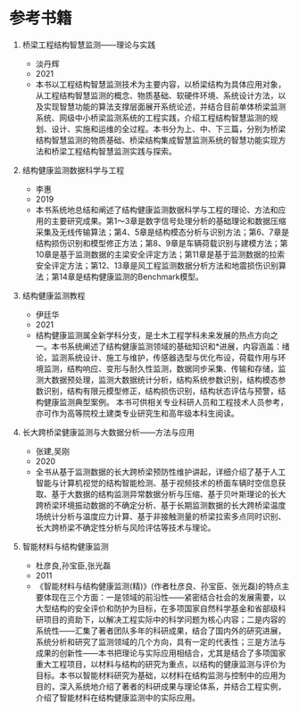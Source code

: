 # 参考书籍

1. 桥梁工程结构智慧监测——理论与实践
 	* 淡丹辉
 	* 2021
 	* 本书以工程结构智慧监测技术为主要内容，以桥梁结构为具体应用对象，从工程结构智慧监测的概念、物质基础、软硬件环境、系统设计方法，以及实现智慧功能的算法支撑层面展开系统论述，并结合目前单体桥梁监测系统、网级中小桥梁监测系统的工程实践，介绍工程结构智慧监测的规划、设计、实施和运维的全过程。本书分为上、中、下三篇，分别为桥梁结构智慧监测的物质基础、桥梁结构集成智慧监测系统的智慧功能实现方法和桥梁工程结构智慧监测实践与探索。
 
1. 结构健康监测数据科学与工程
	* 李惠
	* 2019
	* 本书系统地总结和阐述了结构健康监测数据科学与工程的理论、方法和应用的主要研究成果。第1～3章是数字信号处理分析的基础理论和数据压缩采集及无线传输算法；第4、5章是结构模态分析与识别方法；第6、7章是结构损伤识别和模型修正方法；第8、9章是车辆荷载识别与建模方法；第10章是基于监测数据的主梁安全评定方法；第11章是基于监测数据的拉索安全评定方法；第12、13章是风工程监测数据分析方法和地震损伤识别算法；第14章是结构健康监测的Benchmark模型。

1. 结构健康监测教程
	* 伊廷华
	* 2021
	* 结构健康监测属全新学科分支，是土木工程学科未来发展的热点方向之一。本书系统阐述了结构健康监测领域的基础知识和*进展，内容涵盖：绪论，监测系统设计、施工与维护，传感器选型与优化布设，荷载作用与环境监测，结构响应、变形与耐久性监测，数据同步采集、传输和存储，监测大数据预处理，监测大数据统计分析，结构系统参数识别，结构模态参数识别，结构有限元模型修正，结构损伤识别，结构状态评估与预警，结构健康监测典型案例。 本书可供相关专业科研人员和工程技术人员参考，亦可作为高等院校土建类专业研究生和高年级本科生阅读。

1. 长大跨桥梁健康监测与大数据分析——方法与应用
	* 张建,吴刚
	* 2020
	* 全书从基于监测数据的长大跨桥梁预防性维护讲起，详细介绍了基于人工智能与计算机视觉的结构智能检测、基于视频技术的桥面车辆时空信息获取、基于大数据的结构监测异常数据分析与压缩、基于贝叶斯理论的长大跨桥梁环境振动数据的不确定分析、基于长期监测数据的长大跨桥梁温度场统计分析与温度应力计算、基于非接触测量的桥梁拉索多点同时识别、长大跨桥梁不确定性分析与风险评估等技术与理论。

1. 智能材料与结构健康监测 
	* 杜彦良,孙宝臣,张光磊
	* 2011
	* 《智能材料与结构健康监测(精)》(作者杜彦良、孙宝臣、张光磊)的特点主要体现在三个方面：一是领域的前沿性——紧密结合社会的发展需要，以大型结构的安全评价和防护为目标，在多项国家自然科学基金和省部级科研项目的资助下，以解决工程实际中的科学问题为核心内容；二是内容的系统性——汇集了著者团队多年的科研成果，结合了国内外的研究进展，系统分析和研究了监测领域的几个方向，具有一定的代表性；三是方法与成果的创新性——本书把理论与实际应用相结合，尤其是结合了多项国家重大工程项目，以材料与结构的研究为重点，以结构的健康监测与评价为目标。本书以智能材料研究为基础，以材料在结构监测与控制中的应用为目的，深入系统地介绍了著者的科研成果与理论体系，并结合工程实例，介绍了智能材料在结构健康监测中的实际应用。